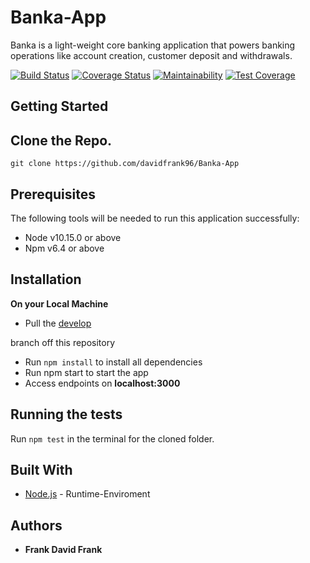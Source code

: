 # Banka-App
Banka is a light-weight core banking application that powers banking operations like account creation, customer deposit and withdrawals.

[![Build Status](https://travis-ci.org/davidfrank96/Banka-App.svg?branch=develop)](https://travis-ci.org/davidfrank96/Banka-App) [![Coverage Status](https://coveralls.io/repos/github/davidfrank96/Banka-App/badge.svg?branch=develop)](https://coveralls.io/github/davidfrank96/Banka-App?branch=develop) 
[![Maintainability](https://api.codeclimate.com/v1/badges/eee6b4b0c8345c4086d2/maintainability)](https://codeclimate.com/github/davidfrank96/Banka-App/maintainability) 
[![Test Coverage](https://api.codeclimate.com/v1/badges/eee6b4b0c8345c4086d2/test_coverage)](https://codeclimate.com/github/davidfrank96/Banka-App/test_coverage)


## Getting Started
Clone the Repo.
-------------
`git clone https://github.com/davidfrank96/Banka-App`
## Prerequisites
The following tools will be needed to run this application successfully:
* Node v10.15.0 or above
* Npm v6.4 or above

## Installation
**On your Local Machine**
- Pull the [develop](https://github.com/davidfrank96/Banka-App) 

branch off this repository
- Run `npm install` to install all dependencies
- Run npm start to start the app
- Access endpoints on **localhost:3000**
## Running the tests
Run `npm test` in the terminal for the cloned folder.
## Built With
* [Node.js](http://www.nodejs.org/) - Runtime-Enviroment
## Authors
* **Frank David Frank**
